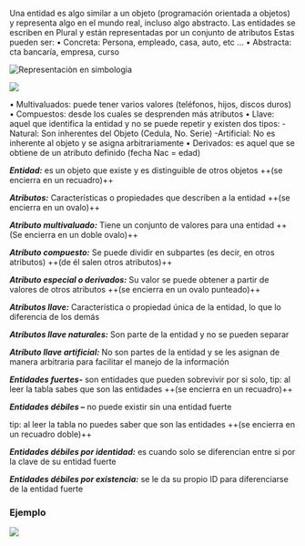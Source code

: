 Una entidad es algo similar a un objeto (programación orientada a objetos) y representa algo en el mundo real, incluso algo abstracto. Las entidades se escriben en Plural y están representadas por un conjunto de atributos
Estas pueden ser: 
• Concreta: Persona, empleado, casa, auto, etc … 
• Abstracta: cta bancaría, empresa, curso

![Representaciòn en simbologia](https://static.platzi.com/media/user_upload/Entidades%20y%20Atributos-09c8f49e-1dc2-48b5-be62-8ad93483fd3d.jpg)

![](https://static.platzi.com/media/user_upload/atributos-9172127a-d269-45de-b7e0-3f4b5635c0ab.jpg)

• Multivaluados: puede tener varios valores (teléfonos, hijos, discos duros) 
• Compuestos: desde los cuales se desprenden más atributos 
• Llave: aquel que identifica la entidad y no se puede repetir y existen dos tipos: -Natural: Son inherentes del Objeto (Cedula, No. Serie) -Artificial: No es inherente al objeto y se asigna arbitrariamente 
• Derivados: es aquel que se obtiene de un atributo definido (fecha Nac = edad)

***Entidad:*** es un objeto que existe y es distinguible de otros objetos ++(se encierra en un recuadro)++

***Atributos:*** Características o propiedades que describen a la entidad ++(se encierra en un ovalo)++

***Atributo multivaluado:*** Tiene un conjunto de valores para una entidad ++(Se encierra en un doble ovalo)++

***Atributo compuesto:*** Se puede dividir en subpartes (es decir, en otros atributos) ++(de él salen otros atributos)++

***Atributo especial o derivados:*** Su valor se puede obtener a partir de valores de otros atributos ++(se encierra en un ovalo punteado)++

***Atributos llave:*** Característica o propiedad única de la entidad, lo que lo diferencia de los demás 

***Atributos llave naturales:*** Son parte de la entidad y no se pueden separar

***Atributo llave artificial:*** No son partes de la entidad y se les asignan de manera arbitraria para facilitar el manejo de la información

***Entidades fuertes-*** son entidades que pueden sobrevivir por si solo, tip: al leer la tabla sabes que son las entidades ++(se encierra en un recuadro)++

***Entidades débiles –*** no puede existir sin una entidad fuerte

tip: al leer la tabla no puedes saber que son las entidades ++(se encierra en un recuadro doble)++ 

***Entidades débiles por identidad:*** es cuando solo se diferencian entre si por la clave de su entidad fuerte

***Entidades débiles por existencia:*** se le da su propio ID para diferenciarse de la entidad fuerte


### Ejemplo

![](https://static.platzi.com/media/user_upload/diagrama%20base%20datos%20radiohead-353027cc-7082-4f83-869b-12bd3c44adce.jpg)
